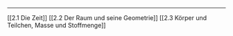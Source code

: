 ***

[[2.1 Die Zeit]]
[[2.2 Der Raum und seine Geometrie]]
[[2.3 Körper und Teilchen, Masse und Stoffmenge]]
